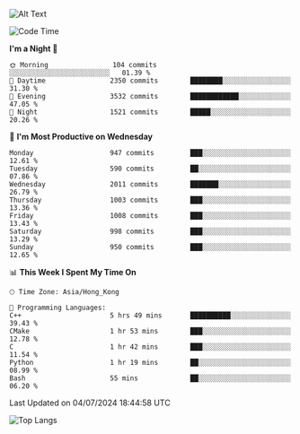 ![Alt Text](https://media.tenor.com/3Gehha8RO-sAAAAC/goose-dance.gif)

<!--START_SECTION:waka-->
![Code Time](http://img.shields.io/badge/Code%20Time-203%20hrs%2044%20mins-blue)

**I'm a Night 🦉** 

```text
🌞 Morning                104 commits         ░░░░░░░░░░░░░░░░░░░░░░░░░   01.39 % 
🌆 Daytime                2350 commits        ████████░░░░░░░░░░░░░░░░░   31.30 % 
🌃 Evening                3532 commits        ████████████░░░░░░░░░░░░░   47.05 % 
🌙 Night                  1521 commits        █████░░░░░░░░░░░░░░░░░░░░   20.26 % 
```
📅 **I'm Most Productive on Wednesday** 

```text
Monday                   947 commits         ███░░░░░░░░░░░░░░░░░░░░░░   12.61 % 
Tuesday                  590 commits         ██░░░░░░░░░░░░░░░░░░░░░░░   07.86 % 
Wednesday                2011 commits        ███████░░░░░░░░░░░░░░░░░░   26.79 % 
Thursday                 1003 commits        ███░░░░░░░░░░░░░░░░░░░░░░   13.36 % 
Friday                   1008 commits        ███░░░░░░░░░░░░░░░░░░░░░░   13.43 % 
Saturday                 998 commits         ███░░░░░░░░░░░░░░░░░░░░░░   13.29 % 
Sunday                   950 commits         ███░░░░░░░░░░░░░░░░░░░░░░   12.65 % 
```


📊 **This Week I Spent My Time On** 

```text
🕑︎ Time Zone: Asia/Hong_Kong

💬 Programming Languages: 
C++                      5 hrs 49 mins       ██████████░░░░░░░░░░░░░░░   39.43 % 
CMake                    1 hr 53 mins        ███░░░░░░░░░░░░░░░░░░░░░░   12.78 % 
C                        1 hr 42 mins        ███░░░░░░░░░░░░░░░░░░░░░░   11.54 % 
Python                   1 hr 19 mins        ██░░░░░░░░░░░░░░░░░░░░░░░   08.99 % 
Bash                     55 mins             ██░░░░░░░░░░░░░░░░░░░░░░░   06.20 % 
```


 Last Updated on 04/07/2024 18:44:58 UTC
<!--END_SECTION:waka-->

![Top Langs](https://github-readme-stats-rose-phi.vercel.app/api/top-langs/?username=jxncted\&layout=compact&hide=c,assembly,jupyter%20notebook)
